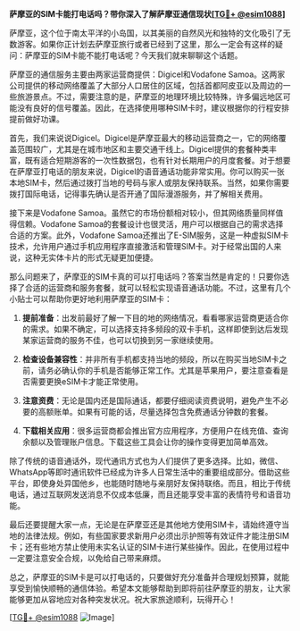 **萨摩亚的SIM卡能打电话吗？带你深入了解萨摩亚通信现状[[TG💪+ @esim1088](https://t.me/s/esim1088)]**

萨摩亚，这个位于南太平洋的小岛国，以其美丽的自然风光和独特的文化吸引了无数游客。如果你正计划去萨摩亚旅行或者已经到了这里，那么一定会有这样的疑问：萨摩亚的SIM卡能不能打电话呢？今天我们就来聊聊这个话题。

萨摩亚的通信服务主要由两家运营商提供：Digicel和Vodafone Samoa。这两家公司提供的移动网络覆盖了大部分人口居住的区域，包括首都阿皮亚以及周边的一些旅游景点。不过，需要注意的是，萨摩亚的地理环境比较特殊，许多偏远地区可能没有良好的信号覆盖。因此，在选择使用哪种SIM卡时，建议根据你的行程安排提前做好功课。

首先，我们来说说Digicel。Digicel是萨摩亚最大的移动运营商之一，它的网络覆盖范围较广，尤其是在城市地区和主要交通干线上。Digicel提供的套餐种类丰富，既有适合短期游客的一次性数据包，也有针对长期用户的月度套餐。对于想要在萨摩亚打电话的朋友来说，Digicel的语音通话功能非常实用。你可以购买一张本地SIM卡，然后通过拨打当地的号码与家人或朋友保持联系。当然，如果你需要拨打国际电话，记得事先确认是否开通了国际漫游服务，并了解相关费用。

接下来是Vodafone Samoa。虽然它的市场份额相对较小，但其网络质量同样值得信赖。Vodafone Samoa的套餐设计也很灵活，用户可以根据自己的需求选择合适的方案。此外，Vodafone Samoa还推出了E-SIM服务，这是一种虚拟SIM卡技术，允许用户通过手机应用程序直接激活和管理SIM卡。对于经常出国的人来说，这种无实体卡片的形式无疑更加便捷。

那么问题来了，萨摩亚的SIM卡真的可以打电话吗？答案当然是肯定的！只要你选择了合适的运营商和服务套餐，就可以轻松实现语音通话功能。不过，这里有几个小贴士可以帮助你更好地利用萨摩亚的SIM卡：

1. **提前准备**：出发前最好了解一下目的地的网络情况，看看哪家运营商更适合你的需求。如果不确定，可以选择支持多频段的双卡手机，这样即使到达后发现某家运营商的服务不佳，也可以切换到另一家继续使用。
   
2. **检查设备兼容性**：并非所有手机都支持当地的频段，所以在购买当地SIM卡之前，请务必确认你的手机是否能够正常工作。尤其是苹果用户，要注意查看是否需要更换eSIM卡才能正常使用。

3. **注意资费**：无论是国内还是国际通话，都要仔细阅读资费说明，避免产生不必要的高额账单。如果有可能的话，尽量选择包含免费通话分钟数的套餐。

4. **下载相关应用**：很多运营商都会推出官方应用程序，方便用户在线充值、查询余额以及管理账户信息。下载这些工具会让你的操作变得更加简单高效。

除了传统的语音通话外，现代通讯方式也为人们提供了更多选择。比如，微信、WhatsApp等即时通讯软件已经成为许多人日常生活中的重要组成部分。借助这些平台，即使身处异国他乡，也能随时随地与亲朋好友保持联络。而且，相比于传统电话，通过互联网发送消息不仅成本低廉，而且还能享受丰富的表情符号和语音功能。

最后还要提醒大家一点，无论是在萨摩亚还是其他地方使用SIM卡，请始终遵守当地的法律法规。例如，有些国家要求新用户必须出示护照等有效证件才能注册SIM卡；还有些地方禁止使用未实名认证的SIM卡进行某些操作。因此，在使用过程中一定要注意安全合规，以免给自己带来麻烦。

总之，萨摩亚的SIM卡是可以打电话的，只要做好充分准备并合理规划预算，就能享受到愉快顺畅的通信体验。希望本文能够帮助到即将前往萨摩亚的朋友，让大家能够更加从容地应对各种突发状况。祝大家旅途顺利，玩得开心！

[[TG💪+ @esim1088](https://t.me/s/esim1088) ![Image](https://i.postimg.cc/4NQfJmqS/Snipaste-2025-05-13-00-14-12.png)]